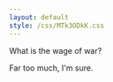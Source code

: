```yaml
---
layout: default
style: /css/MTk3ODkK.css
---
```


What is the wage of war?

Far too much, I'm sure.

